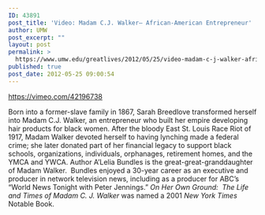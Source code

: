 ```yaml
---
ID: 43891
post_title: 'Video: Madam C.J. Walker— African-American Entrepreneur'
author: UMW
post_excerpt: ""
layout: post
permalink: >
  https://www.umw.edu/greatlives/2012/05/25/video-madam-c-j-walker-african-american-entrepreneur/
published: true
post_date: 2012-05-25 09:00:54
---
```

https://vimeo.com/42196738

Born into a former-slave family in 1867, Sarah Breedlove transformed herself into Madam C.J. Walker, an entrepreneur who built her empire developing hair products for black women. After the bloody East St. Louis Race Riot of 1917, Madam Walker devoted herself to having lynching made a federal crime; she later donated part of her financial legacy to support black schools, organizations, individuals, orphanages, retirement homes, and the YMCA and YWCA. Author A’Lelia Bundles is the great-great-granddaughter of Madam Walker.  Bundles enjoyed a 30-year career as an executive and producer in network television news, including as a producer for ABC’s “World News Tonight with Peter Jennings.” <em>On Her Own Ground:  The Life and Times of Madam C. J. Walker</em> was named a 2001 <em>New York Times</em> Notable Book.